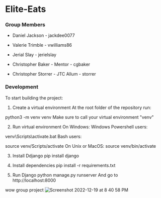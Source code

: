 # Elite-Eats

### Group Members   
* Daniel Jackson - jackdee0077
* Valerie Trimble - vwilliams86
* Jerial Slay - jerielslay

* Christopher Baker - Mentor - cgbaker
* Christopher Storrer - JTC Allum - storrer

### Development

To start building the project:
1. Create a virtual environment
At the root folder of the repository run:

python3 -m venv venv
Make sure to call your virtual environment "venv"

2. Run virtual environment
On Windows:
Windows Powershell users:

venv\Scripts\activate.bat
Bash users:

source venv/Scripts/activate
On Unix or MacOS:
source venv/bin/activate

3. Install Ddjango 
pip install django

4. Install dependencies
pip install -r requirements.txt

5. Run Django
python manage.py runserver
And go to http://localhost:8000

wow group project
![Screenshot 2022-12-19 at 8 40 58 PM](https://user-images.githubusercontent.com/92664733/209028842-4de4dc9d-3f74-406e-8dcd-07ac3c8f433c.png)


